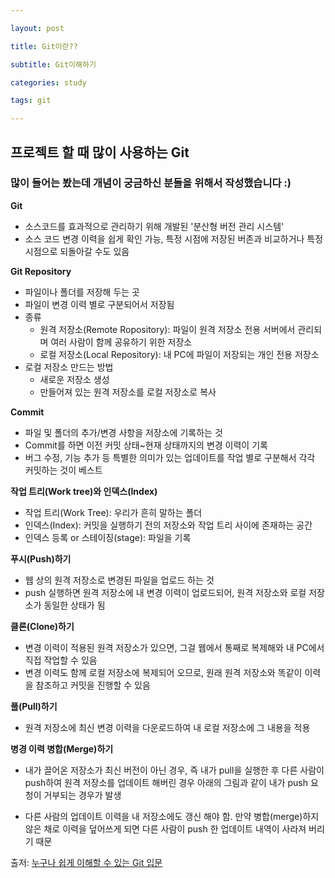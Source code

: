 ```yaml
---

layout: post

title: Git이란??

subtitle: Git이해하기

categories: study

tags: git

---
```




## 프로젝트 할 때 많이 사용하는 Git 

### 많이 들어는 봤는데 개념이 궁금하신 분들을 위해서 작성했습니다 :)

**Git**

- 소스코드를 효과적으로 관리하기 위해 개발된 '분산형 버전 관리 시스템'
- 소스 코드 변경 이력을 쉽게 확인 가능, 특정 시점에 저장된 버존과 비교하거나 특정 시점으로 되돌아갈 수도 있음

**Git Repository**

- 파일이나 폴더를 저장해 두는 곳
- 파일이 변경 이력 별로 구분되어서 저장됨
- 종류
  - 원격 저장소(Remote Ropository): 파일이 원격 저장소 전용 서버에서 관리되며 여러 사람이 함께 공유하기 위한 저장소
  - 로컬 저장소(Local Repository): 내 PC에 파일이 저장되는 개인 전용 저장소
- 로컬 저장소 만드는 방법
  - 새로운 저장소 생성
  - 만들어져 있는 원격 저장소를 로컬 저장소로 복사

**Commit**

- 파일 및 폴더의 추가/변경 사항을 저장소에 기록하는 것
- Commit를 하면 이전 커밋 상태~현재 상태까지의 변경 이력이 기록
- 버그 수정, 기능 추가 등 특별한 의미가 있는 업데이트를 작업 별로 구분해서 각각 커밋하는 것이 베스트

**작업 트리(Work tree)와 인덱스(Index)**

- 작업 트리(Work Tree): 우리가 흔히 말하는 폴더
- 인덱스(Index): 커밋을 실행하기 전의 저장소와 작업 트리 사이에 존재하는 공간
- 인덱스 등록 or 스테이징(stage):  파일을 기록

**푸시(Push)하기**

- 웹 상의 원격 저장소로 변경된 파일을 업로드 하는 것
- push 실행하면 원격 저장소에 내 변경 이력이 업로드되어, 원격 저장소와 로컬 저장소가 동일한 상태가 됨

**클론(Clone)하기**

- 변경 이력이 적용된 원격 저장소가 있으면, 그걸 웹에서 통째로 복제해와 내 PC에서 직접 작업할 수 있음
- 변경 이력도 함께 로컬 저장소에 복제되어 오므로, 원래 원격 저장소와 똑같이 이력을 참조하고 커밋을 진행할 수 있음

**풀(Pull)하기**

- 원격 저장소에 최신 변경 이력을 다운로드하여 내 로컬 저장소에 그 내용을 적용

**병경 이력 병합(Merge)하기**

- 내가 끌어온 저장소가 최신 버전이 아닌 경우, 즉 내가 pull을 실행한 후 다른 사람이 push하여 원격 저장소를 업데이트 해버린 경우 아래의 그림과 같이 내가 push 요청이 거부되는 경우가 발생

- 다른 사람의 업데이트 이력을 내 저장소에도 갱신 해야 함. 만약 병합(merge)하지 않은 채로 이력을 덮어쓰게 되면 다른 사람이 push 한 업데이트 내역이 사라져 버리기 때문



출저: [누구나 쉽게 이해할 수 있는 Git 입문](https://backlog.com/git-tutorial/kr/) 